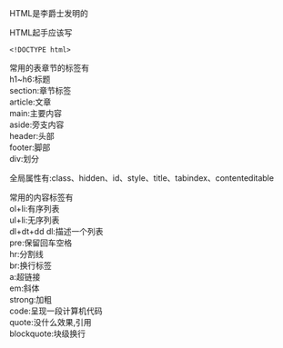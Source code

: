 HTML是李爵士发明的  

HTML起手应该写 
```
<!DOCTYPE html>  
```

常用的表章节的标签有  
h1~h6:标题  
section:章节标签  
article:文章  
main:主要内容  
aside:旁支内容  
header:头部  
footer:脚部  
div:划分   
  

全局属性有:class、hidden、id、style、title、tabindex、contenteditable  

常用的内容标签有  
ol+li:有序列表  
ul+li:无序列表  
dl+dt+dd dl:描述一个列表  
pre:保留回车空格  
hr:分割线  
br:换行标签  
a:超链接     
em:斜体  
strong:加粗  
code:呈现一段计算机代码  
quote:没什么效果,引用  
blockquote:块级换行  
